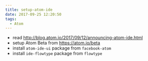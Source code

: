 ```yaml
---
title: setup-atom-ide
date: 2017-09-25 12:20:50
tags:
  - Atom
---
```


- read http://blog.atom.io/2017/09/12/announcing-atom-ide.html
- setup Atom Beta from https://atom.io/beta
- install `atom-ide-ui` package from `facebook-atom`
- install `ide-flowtype` package from `flowtype`
